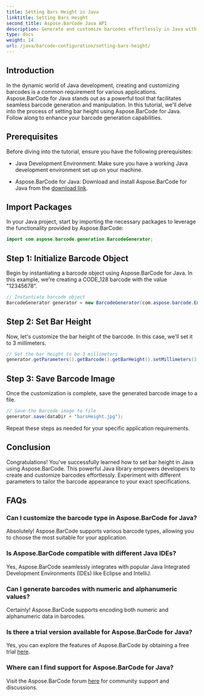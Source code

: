 ```yaml
---
title: Setting Bars Height in Java
linktitle: Setting Bars Height
second_title: Aspose.BarCode Java API
description: Generate and customize barcodes effortlessly in Java with Aspose.BarCode. Set bar height, choose types, and enhance your application's capabilities.
type: docs
weight: 14
url: /java/barcode-configuration/setting-bars-height/
---
```


## Introduction

In the dynamic world of Java development, creating and customizing barcodes is a common requirement for various applications. Aspose.BarCode for Java stands out as a powerful tool that facilitates seamless barcode generation and manipulation. In this tutorial, we'll delve into the process of setting bar height using Aspose.BarCode for Java. Follow along to enhance your barcode generation capabilities.

## Prerequisites

Before diving into the tutorial, ensure you have the following prerequisites:

- Java Development Environment: Make sure you have a working Java development environment set up on your machine.

- Aspose.BarCode for Java: Download and install Aspose.BarCode for Java from the [download link](https://releases.aspose.com/barcode/java/).

## Import Packages

In your Java project, start by importing the necessary packages to leverage the functionality provided by Aspose.BarCode:

```java
import com.aspose.barcode.generation.BarcodeGenerator;
```

## Step 1: Initialize Barcode Object

Begin by instantiating a barcode object using Aspose.BarCode for Java. In this example, we're creating a CODE_128 barcode with the value "12345678".

```java
// Instantiate barcode object
BarcodeGenerator generator = new BarcodeGenerator(com.aspose.barcode.EncodeTypes.CODE_128, "12345678");
```

## Step 2: Set Bar Height

Now, let's customize the bar height of the barcode. In this case, we'll set it to 3 millimeters.

```java
// Set the bar height to be 3 millimeters
generator.getParameters().getBarcode().getBarHeight().setMillimeters(3.0f);
```

## Step 3: Save Barcode Image

Once the customization is complete, save the generated barcode image to a file.

```java
// Save the Barcode image to file
generator.save(dataDir + "barsHeight.jpg");
```

Repeat these steps as needed for your specific application requirements.

## Conclusion

Congratulations! You've successfully learned how to set bar height in Java using Aspose.BarCode. This powerful Java library empowers developers to create and customize barcodes effortlessly. Experiment with different parameters to tailor the barcode appearance to your exact specifications.

## FAQs

### Can I customize the barcode type in Aspose.BarCode for Java?
Absolutely! Aspose.BarCode supports various barcode types, allowing you to choose the most suitable for your application.

### Is Aspose.BarCode compatible with different Java IDEs?
Yes, Aspose.BarCode seamlessly integrates with popular Java Integrated Development Environments (IDEs) like Eclipse and IntelliJ.

### Can I generate barcodes with numeric and alphanumeric values?
Certainly! Aspose.BarCode supports encoding both numeric and alphanumeric data in barcodes.

### Is there a trial version available for Aspose.BarCode for Java?
Yes, you can explore the features of Aspose.BarCode by obtaining a free trial [here](https://releases.aspose.com/).

### Where can I find support for Aspose.BarCode for Java?
Visit the Aspose.BarCode forum [here](https://forum.aspose.com/c/barcode/13) for community support and discussions.



